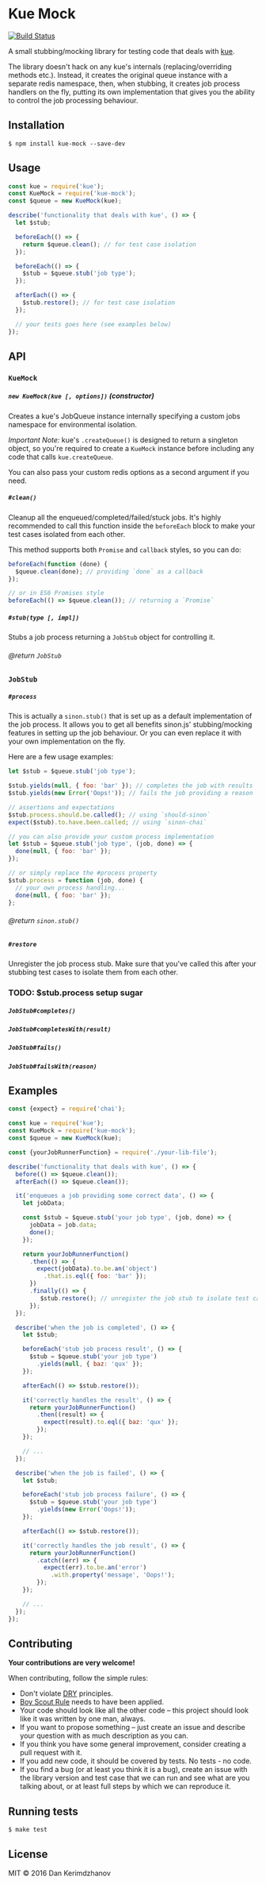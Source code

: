 # Kue Mock

[![Build Status](https://travis-ci.org/kerimdzhanov/kue-mock.svg?branch=master)](https://travis-ci.org/kerimdzhanov/kue-mock)

A small stubbing/mocking library for testing code that deals with [kue](https://github.com/Automattic/kue).

The library doesn't hack on any kue's internals (replacing/overriding methods etc.).
Instead, it creates the original queue instance with a separate redis namespace,
then, when stubbing, it creates job process handlers on the fly, putting its own
implementation that gives you the ability to control the job processing behaviour.


## Installation

    $ npm install kue-mock --save-dev


## Usage

```js
const kue = require('kue');
const KueMock = require('kue-mock');
const $queue = new KueMock(kue);

describe('functionality that deals with kue', () => {
  let $stub;

  beforeEach(() => {
    return $queue.clean(); // for test case isolation
  });

  beforeEach(() => {
    $stub = $queue.stub('job type');
  });

  afterEach(() => {
    $stub.restore(); // for test case isolation
  });

  // your tests goes here (see examples below)
});
```

## API

### `KueMock`

##### `new KueMock(kue [, options])` (constructor)

Creates a kue's JobQueue instance internally specifying a custom jobs namespace for environmental isolation.

_Important Note:_ kue's `.createQueue()` is designed to return a singleton object,
so you're required to create a `KueMock` instance before including any code that calls `kue.createQueue`.

You can also pass your custom redis options as a second argument if you need.

##### `#clean()`

Cleanup all the enqueued/completed/failed/stuck jobs.
It's highly recommended to call this function inside the `beforeEach` block to make your test cases isolated from each other.

This method supports both `Promise` and `callback` styles, so you can do:

```js
beforeEach(function (done) {
  $queue.clean(done); // providing `done` as a callback
});

// or in ES6 Promises style
beforeEach(() => $queue.clean()); // returning a `Promise`
```

##### `#stub(type [, impl])`

Stubs a job process returning a `JobStub` object for controlling it.

###### @return `JobStub`

### `JobStub`

##### `#process`

This is actually a `sinon.stub()` that is set up as a default implementation of the job process.
It allows you to get all benefits sinon.js' stubbing/mocking features in setting up the job behaviour.
Or you can even replace it with your own implementation on the fly.

Here are a few usage examples:

```js
let $stub = $queue.stub('job type');

$stub.yields(null, { foo: 'bar' }); // completes the job with results
$stub.yields(new Error('Oops!')); // fails the job providing a reason

// assertions and expectations
$stub.process.should.be.called(); // using `should-sinon`
expect($stub).to.have.been.called; // using `sinon-chai`

// you can also provide your custom process implementation
let $stub = $queue.stub('job type', (job, done) => {
  done(null, { foo: 'bar' });
});

// or simply replace the #process property
$stub.process = function (job, done) {
  // your own process handling...
  done(null, { foo: 'bar' });
};
```

###### @return `sinon.stub()`

##### `#restore`

Unregister the job process stub.
Make sure that you've called this after your stubbing test cases to isolate them from each other.

### TODO: $stub.process setup sugar
##### `JobStub#completes()`
##### `JobStub#completesWith(result)`
##### `JobStub#fails()`
##### `JobStub#failsWith(reason)`


## Examples

```js
const {expect} = require('chai');

const kue = require('kue');
const KueMock = require('kue-mock');
const $queue = new KueMock(kue);

const {yourJobRunnerFunction} = require('./your-lib-file');

describe('functionality that deals with kue', () => {
  before(() => $queue.clean());
  afterEach(() => $queue.clean());

  it('enqueues a job providing some correct data', () => {
    let jobData;

    const $stub = $queue.stub('your job type', (job, done) => {
      jobData = job.data;
      done();
    });

    return yourJobRunnerFunction()
      .then(() => {
        expect(jobData).to.be.an('object')
          .that.is.eql({ foo: 'bar' });
      })
      .finally(() => {
         $stub.restore(); // unregister the job stub to isolate test cases
      });
  });

  describe('when the job is completed', () => {
    let $stub;

    beforeEach('stub job process result', () => {
      $stub = $queue.stub('your job type')
        .yields(null, { baz: 'qux' });
    });

    afterEach(() => $stub.restore());

    it('correctly handles the result', () => {
      return yourJobRunnerFunction()
        .then((result) => {
          expect(result).to.eql({ baz: 'qux' });
        });
    });

    // ...
  });

  describe('when the job is failed', () => {
    let $stub;

    beforeEach('stub job process failure', () => {
      $stub = $queue.stub('your job type')
        .yields(new Error('Oops!'));
    });

    afterEach(() => $stub.restore());

    it('correctly handles the job result', () => {
      return yourJobRunnerFunction()
        .catch((err) => {
          expect(err).to.be.an('error')
            .with.property('message', 'Oops!');
        });
    });

    // ...
  });
});
```


## Contributing

__Your contributions are very welcome!__

When contributing, follow the simple rules:

* Don't violate [DRY](http://programmer.97things.oreilly.com/wiki/index.php/Don%27t_Repeat_Yourself) principles.
* [Boy Scout Rule](http://programmer.97things.oreilly.com/wiki/index.php/The_Boy_Scout_Rule) needs to have been applied.
* Your code should look like all the other code – this project should look like it was written by one man, always.
* If you want to propose something – just create an issue and describe your question with as much description as you can.
* If you think you have some general improvement, consider creating a pull request with it.
* If you add new code, it should be covered by tests. No tests - no code.
* If you find a bug (or at least you think it is a bug), create an issue with the library version and test case that we can run and see what are you talking about, or at least full steps by which we can reproduce it.


## Running tests

    $ make test


## License

MIT &copy; 2016 Dan Kerimdzhanov
